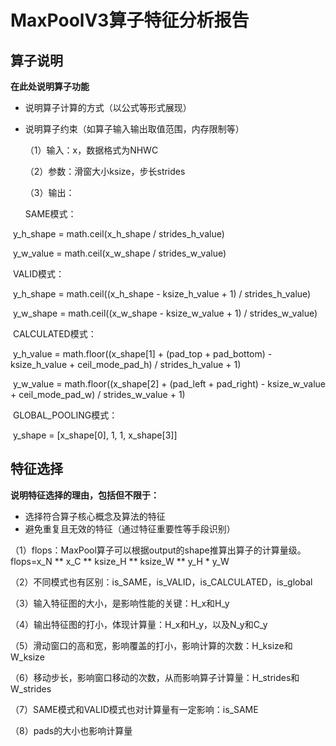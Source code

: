 # MaxPoolV3算子特征分析报告

## 算子说明
**在此处说明算子功能**
+ 说明算子计算的方式（以公式等形式展现）

+ 说明算子约束（如算子输入输出取值范围，内存限制等）

  （1）输入：x，数据格式为NHWC

  （2）参数：滑窗大小ksize，步长strides

  （3）输出：

  SAME模式：

​				y_h_shape = math.ceil(x_h_shape / strides_h_value)

​				y_w_value = math.ceil(x_w_shape / strides_w_value)

​		VALID模式：

​				y_h_shape = math.ceil((x_h_shape - ksize_h_value + 1) / strides_h_value)

​				y_w_shape = math.ceil((x_w_shape - ksize_w_value + 1) / strides_w_value)

​		CALCULATED模式：

​				y_h_value = math.floor((x_shape[1] + (pad_top + pad_bottom) - ksize_h_value + ceil_mode_pad_h) / strides_h_value + 1)

​				y_w_value = math.floor((x_shape[2] +  (pad_left + pad_right) - ksize_w_value + ceil_mode_pad_w) / strides_w_value + 1)

​		GLOBAL_POOLING模式：

​				y_shape = [x_shape[0], 1, 1, x_shape[3]]

## 特征选择
**说明特征选择的理由，包括但不限于：**
+ 选择符合算子核心概念及算法的特征
+ 避免重复且无效的特征（通过特征重要性等手段识别）

（1）flops：MaxPool算子可以根据output的shape推算出算子的计算量级。flops=x_N ** x_C ** ksize_H ** ksize_W ** y_H * y_W

（2）不同模式也有区别：is_SAME，is_VALID，is_CALCULATED，is_global

（3）输入特征图的大小，是影响性能的关键：H_x和H_y

（4）输出特征图的打小，体现计算量：H_x和H_y，以及N_y和C_y

（5）滑动窗口的高和宽，影响覆盖的打小，影响计算的次数：H_ksize和W_ksize

（6）移动步长，影响窗口移动的次数，从而影响算子计算量：H_strides和W_strides

（7）SAME模式和VALID模式也对计算量有一定影响：is_SAME

（8）pads的大小也影响计算量